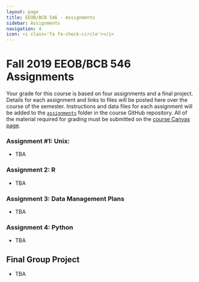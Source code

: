 ```yaml
---
layout: page
title: EEOB/BCB 546 - Assignments
sidebar: Assignments
navigation: 4
icon: <i class='fa fa-check-circle'></i> 
---
```


# Fall 2019 EEOB/BCB 546 Assignments

Your grade for this course is based on four assignments and a final project. Details for each assignment and links to files will be posted here over the course of the semester.
Instructions and data files for each assignment will be added to the [`assignments`](https://github.com/EEOB-BioData/BCB546X-Fall2019/tree/master/assignments) folder in the course
GitHub repository. 
All of the material required for grading must be submitted on the [course Canvas page](https://canvas.iastate.edu/courses/62567). 

### Assignment #1: Unix:
* TBA

### Assignment 2: R
* TBA  

### Assignment 3: Data Management Plans

* TBA

### Assignment 4: Python

* TBA

## Final Group Project
* TBA
